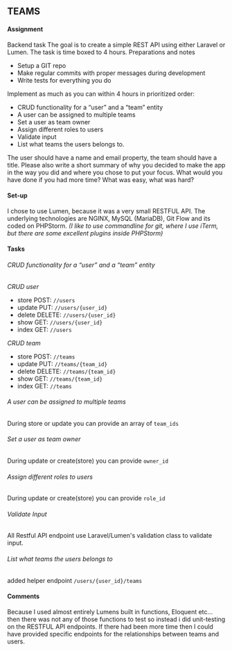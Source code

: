 ## TEAMS

#### Assignment

Backend task
The goal is to create a simple REST API using either Laravel or Lumen. The task is time boxed to 4 hours.
Preparations and notes
* Setup a GIT repo
* Make regular commits with proper messages during development
* Write tests for everything you do

Implement as much as you can within 4 hours in prioritized order:
* CRUD functionality for a “user” and a “team” entity
* A user can be assigned to multiple teams
* Set a user as team owner
* Assign different roles to users
* Validate input
* List what teams the users belongs to.

The user should have a name and email property, the team should have a title.
Please also write a short summary of why you decided to make the app in the way you did 
and where you chose to put your focus. What would you have done if you had more time? 
What was easy, what was hard?

#### Set-up
I chose to use Lumen, because it was a very small RESTFUL API.
The underlying technologies are NGINX, MySQL (MariaDB), Git Flow and its coded on PHPStorm.
_(I like to use commandline for git, where I use iTerm, but there are some excellent plugins inside PHPStorm)_

#### Tasks
###### CRUD functionality for a “user” and a “team” entity
*CRUD user*
* store    POST:    `//users` 
* update   PUT:     `//users/{user_id}`
* delete   DELETE:  `//users/{user_id}`
* show     GET:     `//users/{user_id}`
* index    GET:     `//users`

*CRUD team*
* store    POST:    `//teams` 
* update   PUT:     `//teams/{team_id}`
* delete   DELETE:  `//teams/{team_id}`
* show     GET:     `//teams/{team_id}`
* index    GET:     `//teams`

###### A user can be assigned to multiple teams
During store or update you can provide an array of `team_ids`

###### Set a user as team owner
During update or create(store) you can provide `owner_id`

###### Assign different roles to users
During update or create(store) you can provide `role_id`

###### Validate Input
All Restful API endpoint use Laravel/Lumen's validation class to validate input.

###### List what teams the users belongs to
added helper endpoint `/users/{user_id}/teams`

#### Comments
Because I used almost entirely Lumens built in functions, Eloquent etc... then there was not any of those functions to test
so instead i did unit-testing on the RESTFUL API endpoints.
If there had been more time then I could have provided specific endpoints for the relationships between teams and users.